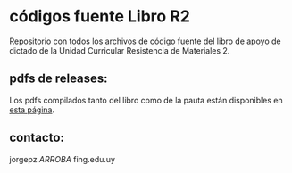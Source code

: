 # códigos fuente Libro R2

Repositorio con todos los archivos de código fuente del libro de apoyo de dictado de la Unidad Curricular Resistencia de Materiales 2.

## pdfs de releases:

Los pdfs compilados tanto del libro como de la pauta están disponibles en [esta página](https://gitlab.fing.edu.uy/jorgepz/libroResMat2/-/releases).

## contacto:

jorgepz _ARROBA_ fing.edu.uy



